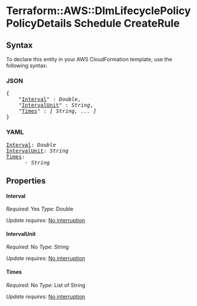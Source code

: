 # Terraform::AWS::DlmLifecyclePolicy PolicyDetails Schedule CreateRule

## Syntax

To declare this entity in your AWS CloudFormation template, use the following syntax:

### JSON

<pre>
{
    "<a href="#interval" title="Interval">Interval</a>" : <i>Double</i>,
    "<a href="#intervalunit" title="IntervalUnit">IntervalUnit</a>" : <i>String</i>,
    "<a href="#times" title="Times">Times</a>" : <i>[ String, ... ]</i>
}
</pre>

### YAML

<pre>
<a href="#interval" title="Interval">Interval</a>: <i>Double</i>
<a href="#intervalunit" title="IntervalUnit">IntervalUnit</a>: <i>String</i>
<a href="#times" title="Times">Times</a>: <i>
      - String</i>
</pre>

## Properties

#### Interval

_Required_: Yes
_Type_: Double

_Update requires_: [No interruption](https://docs.aws.amazon.com/AWSCloudFormation/latest/UserGuide/using-cfn-updating-stacks-update-behaviors.html#update-no-interrupt)

#### IntervalUnit

_Required_: No
_Type_: String

_Update requires_: [No interruption](https://docs.aws.amazon.com/AWSCloudFormation/latest/UserGuide/using-cfn-updating-stacks-update-behaviors.html#update-no-interrupt)

#### Times

_Required_: No
_Type_: List of String

_Update requires_: [No interruption](https://docs.aws.amazon.com/AWSCloudFormation/latest/UserGuide/using-cfn-updating-stacks-update-behaviors.html#update-no-interrupt)

